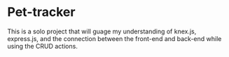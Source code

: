 # Pet-tracker
This is a solo project that will guage my  understanding of knex.js, express.js, and the connection between the front-end and back-end while using the CRUD actions.
